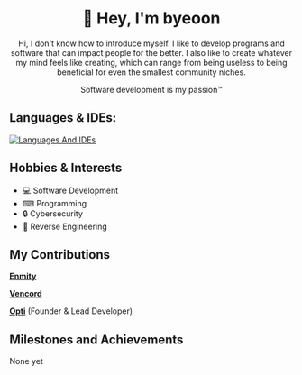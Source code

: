 <div align="center">  
	
 #  👋 Hey, I'm byeoon 
 Hi, I don't know how to introduce myself.
 I like to develop programs and software that can impact people for the better. 
 I also like to create whatever my mind feels like creating, which can range from 
 being useless to being beneficial for even the smallest community niches.

 Software development is my passion™
</div>

## Languages & IDEs:

[![Languages And IDEs](https://skillicons.dev/icons?i=cs,ts,js,java,html,css,php,blank,vscode,visualstudio,idea,unity)](https://skillicons.dev)

## Hobbies & Interests

- 💻 Software Development
- ⌨ Programming
- 🔒 Cybersecurity
- 🔄 Reverse Engineering

## My Contributions

**[Enmity](https://github.com/enmity-mod/enmity)**

**[Vencord](https://github.com/vendicated/vencord)**

**[Opti](https://github.com/opti-mod/opti)** (Founder & Lead Developer)

## Milestones and Achievements
None yet


<!--
- 🔭 Damn, you're taking my README, I'm flattered you like my design!
-->
